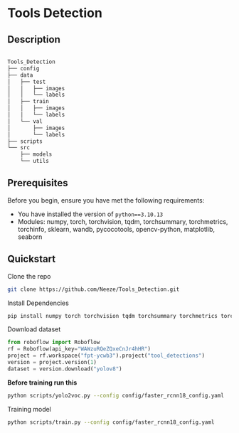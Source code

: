 # Tools Detection

## Description

```bash

Tools_Detection
├── config
├── data
│   ├── test
│   │   ├── images
│   │   └── labels
│   ├── train
│   │   ├── images
│   │   └── labels
│   └── val
│       ├── images
│       └── labels
├── scripts
└── src
    ├── models
    └── utils

```


## Prerequisites

Before you begin, ensure you have met the following requirements:

* You have installed the version of `python==3.10.13`
* Modules: numpy, torch, torchvision, tqdm, torchsummary, torchmetrics, torchinfo, sklearn, wandb, pycocotools, opencv-python, matplotlib, seaborn



## Quickstart

Clone the repo
```bash
git clone https://github.com/Neeze/Tools_Detection.git
```


Install Dependencies
```bash
pip install numpy torch torchvision tqdm torchsummary torchmetrics torchinfo scikit-learn wandb pycocotools opencv-python matplotlib seaborn roboflow --quiet
```


Download dataset
```python
from roboflow import Roboflow
rf = Roboflow(api_key="WAWzuRQeZQxeCnJr4hHR")
project = rf.workspace("fpt-ycwb3").project("tool_detections")
version = project.version(1)
dataset = version.download("yolov8")
```

**Before training run this**

```bash
python scripts/yolo2voc.py --config config/faster_rcnn18_config.yaml
```


Training model

```bash
python scripts/train.py --config config/faster_rcnn18_config.yaml
```


